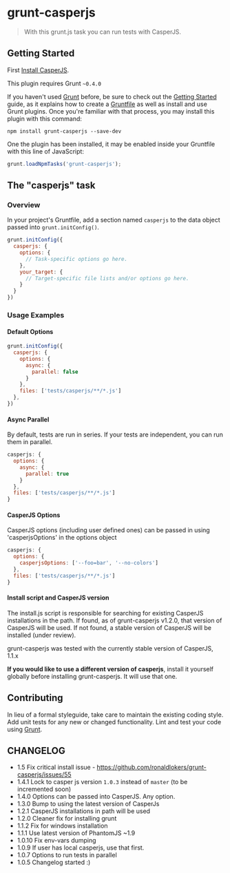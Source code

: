# grunt-casperjs

> With this grunt.js task you can run tests with CasperJS.

## Getting Started

First [Install CasperJS](http://casperjs.org/installation.html).

This plugin requires Grunt `~0.4.0`

If you haven't used [Grunt](http://gruntjs.com/) before, be sure to check out the [Getting Started](http://gruntjs.com/getting-started) guide, as it explains how to create a [Gruntfile](http://gruntjs.com/sample-gruntfile) as well as install and use Grunt plugins. Once you're familiar with that process, you may install this plugin with this command:

```shell
npm install grunt-casperjs --save-dev
```

One the plugin has been installed, it may be enabled inside your Gruntfile with this line of JavaScript:

```js
grunt.loadNpmTasks('grunt-casperjs');
```

## The "casperjs" task

### Overview
In your project's Gruntfile, add a section named `casperjs` to the data object passed into `grunt.initConfig()`.

```js
grunt.initConfig({
  casperjs: {
    options: {
      // Task-specific options go here.
    },
    your_target: {
      // Target-specific file lists and/or options go here.
    }
  }
})
```

### Usage Examples

#### Default Options

```js
grunt.initConfig({
  casperjs: {
    options: {
      async: {
        parallel: false
      }
    },
    files: ['tests/casperjs/**/*.js']
  },
})
```

#### Async Parallel

By default, tests are run in series. If your tests are independent, you can run them in parallel.

```javascript
casperjs: {
  options: {
    async: {
      parallel: true
    }
  },
  files: ['tests/casperjs/**/*.js']
}
```

#### CasperJS Options

CasperJS options (including user defined ones) can be passed in using 'casperjsOptions' in the options object
```javascript
casperjs: {
  options: {
    casperjsOptions: ['--foo=bar', '--no-colors']
  },
  files: ['tests/casperjs/**/*.js']
}
```

#### Install script and CasperJS version
The install.js script is responsible for searching for existing CasperJS installations in the path. If found, as of grunt-casperjs v1.2.0, that version of CasperJS will be used. If not found, a stable version of CasperJS will be installed (under review).

grunt-casperjs was tested with the currently stable version of CasperJS, 1.1.x

**If you would like to use a different version of casperjs**, install it yourself globally before installing grunt-casperjs. It will use that one.

## Contributing
In lieu of a formal styleguide, take care to maintain the existing coding style. Add unit tests for any new or changed functionality. Lint and test your code using [Grunt](http://gruntjs.com/).


## CHANGELOG
* 1.5 Fix critical install issue - https://github.com/ronaldlokers/grunt-casperjs/issues/55
* 1.4.1 Lock to casper js version `1.0.3` instead of `master` (to be incremented soon)
* 1.4.0 Options can be passed into CasperJS. Any option.
* 1.3.0 Bump to using the latest version of CasperJs
* 1.2.1 CasperJS installations in path will be used
* 1.2.0 Cleaner fix for installing grunt
* 1.1.2 Fix for windows installation
* 1.1.1 Use latest version of PhantomJS ~1.9
* 1.0.10 Fix env-vars dumping
* 1.0.9 If user has local casperjs, use that first.
* 1.0.7 Options to run tests in parallel
* 1.0.5 Changelog started :)
